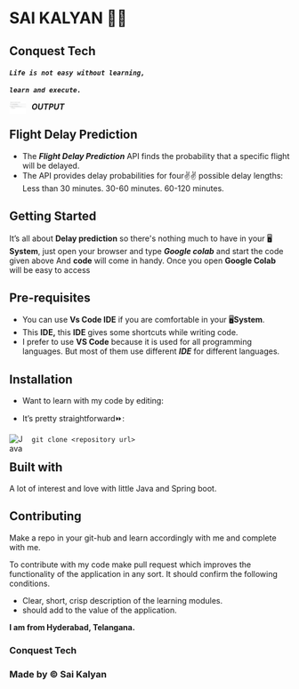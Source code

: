 # SAI KALYAN 🏋🏼

## **Conquest Tech**

**_`Life is not easy without learning,`_**

**_`learn and execute.`_**


**_OUTPUT_**
<img align="left" alt="Java" width="30px" style="padding-right:10px;" src="https://github.com/Saikalyan11/Flight-prediction-System/blob/master/Final%20accuracy.png" />

## **Flight Delay Prediction**

- The **_Flight Delay Prediction_** API finds the probability that a specific flight will be delayed.
- The API provides delay probabilities for four✌✌ possible delay lengths: Less than 30 minutes. 30-60 minutes. 60-120 minutes.
  

## **Getting Started**

It’s all about **Delay prediction** so there's nothing much to have in your 🖥️**System**, just open your browser and type **_Google colab_** and start the code given above
And **code** will come in handy. Once you open **Google Colab** will be easy to access

## **Pre-requisites**

- You can use **Vs Code IDE** if you are comfortable in your 🖥️**System**.
- This **IDE,** this **IDE** gives some shortcuts while writing code.
- I prefer to use **VS Code** because it is used for all programming languages. But most of them use different **_IDE_** for different languages.


## **Installation**

- Want to learn with my code by editing:

- It’s pretty straightforward⏩:

<img align="left" alt="Java" width="30px" style="padding-right:10px;" src="https://cdn.jsdelivr.net/gh/devicons/devicon/icons/git/git-original.svg" />
 
```git clone <repository url> ```

## **Built with**

A lot of interest and love with little Java and Spring boot.

## **Contributing**

Make a repo in your git-hub and learn accordingly with me and complete with me.

To contribute with my code make pull request which improves the functionality of the application in any sort. It should confirm the following conditions.

- Clear, short, crisp description of the learning modules.
- should add to the value of the application.

**I am from Hyderabad, Telangana.**

### **Conquest Tech**

### **Made by ©️ Sai Kalyan**
